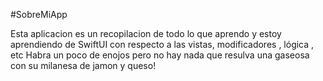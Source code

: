 #SobreMiApp

Esta aplicacion es un recopilacion de todo lo que aprendo y estoy aprendiendo de SwiftUI 
con respecto a las vistas, modificadores , lógica , etc
Habra un poco de enojos pero no hay nada que resulva una gaseosa con su milanesa de jamon y queso!
